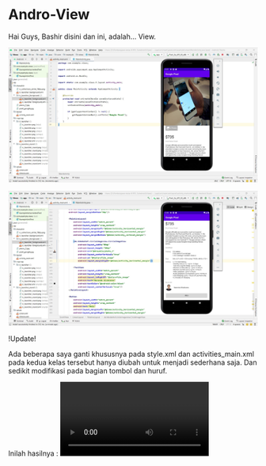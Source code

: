 # Andro-View
Hai Guys, Bashir disini dan ini, adalah...   View.

![Alt Text](https://github.com/lethanaxeger/Andro-View/blob/master/1.jpg)

![Alt Text](https://github.com/lethanaxeger/Andro-View/blob/master/2.jpg)

!Update!

Ada beberapa saya ganti khususnya pada style.xml dan activities_main.xml
pada kedua kelas tersebut hanya diubah untuk menjadi sederhana saja. Dan sedikit modifikasi pada bagian tombol dan huruf.

Inilah hasilnya :
![Alt Text](https://github.com/lethanaxeger/Andro-View/blob/master/2020-09-11%2017-20-14.mp4)
